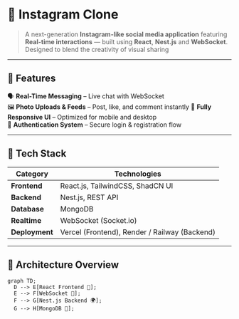 # 📸 Instagram Clone

> A next-generation **Instagram-like social media application** featuring **Real-time interactions** — built using **React**, **Nest.js** and **WebSocket**.  
> Designed to blend the creativity of visual sharing

---

## 🚀 Features
🗣️ **Real-Time Messaging** – Live chat with WebSocket  
🖼️ **Photo Uploads & Feeds** – Post, like, and comment instantly
📱 **Fully Responsive UI** – Optimized for mobile and desktop  
🔐 **Authentication System** – Secure login & registration flow  

---

## 🧠 Tech Stack

| Category | Technologies |
|-----------|--------------|
| **Frontend** | React.js, TailwindCSS, ShadCN UI |
| **Backend** | Nest.js, REST API ||
| **Database** | MongoDB |
| **Realtime** | WebSocket (Socket.io) |
| **Deployment** | Vercel (Frontend), Render / Railway (Backend) |

---

## 🧩 Architecture Overview

```mermaid
graph TD;
  D --> E[React Frontend 🎨];
  E --> F[WebSocket 💬];
  F --> G[Nest.js Backend 🌍];
  G --> H[MongoDB 💾];
